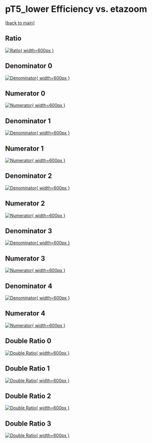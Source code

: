 # pT5_lower Efficiency vs. etazoom

[[back to main](./)]



## Ratio

[![Ratio](../mtv/var/pT5_lower_base_321_1_eff_etazoom.png){ width=600px }](../mtv/var/pT5_lower_base_321_1_eff_etazoom.pdf)

## Denominator 0

[![Denominator](../mtv/den/pT5_lower_base_321_1_eff_etazoom_den0.png){ width=600px }](../mtv/den/pT5_lower_base_321_1_eff_etazoom_den0.pdf)

## Numerator 0

[![Numerator](../mtv/num/pT5_lower_base_321_1_eff_etazoom_num0.png){ width=600px }](../mtv/num/pT5_lower_base_321_1_eff_etazoom_num0.pdf)

## Denominator 1

[![Denominator](../mtv/den/pT5_lower_base_321_1_eff_etazoom_den1.png){ width=600px }](../mtv/den/pT5_lower_base_321_1_eff_etazoom_den1.pdf)

## Numerator 1

[![Numerator](../mtv/num/pT5_lower_base_321_1_eff_etazoom_num1.png){ width=600px }](../mtv/num/pT5_lower_base_321_1_eff_etazoom_num1.pdf)

## Denominator 2

[![Denominator](../mtv/den/pT5_lower_base_321_1_eff_etazoom_den2.png){ width=600px }](../mtv/den/pT5_lower_base_321_1_eff_etazoom_den2.pdf)

## Numerator 2

[![Numerator](../mtv/num/pT5_lower_base_321_1_eff_etazoom_num2.png){ width=600px }](../mtv/num/pT5_lower_base_321_1_eff_etazoom_num2.pdf)

## Denominator 3

[![Denominator](../mtv/den/pT5_lower_base_321_1_eff_etazoom_den3.png){ width=600px }](../mtv/den/pT5_lower_base_321_1_eff_etazoom_den3.pdf)

## Numerator 3

[![Numerator](../mtv/num/pT5_lower_base_321_1_eff_etazoom_num3.png){ width=600px }](../mtv/num/pT5_lower_base_321_1_eff_etazoom_num3.pdf)

## Denominator 4

[![Denominator](../mtv/den/pT5_lower_base_321_1_eff_etazoom_den4.png){ width=600px }](../mtv/den/pT5_lower_base_321_1_eff_etazoom_den4.pdf)

## Numerator 4

[![Numerator](../mtv/num/pT5_lower_base_321_1_eff_etazoom_num4.png){ width=600px }](../mtv/num/pT5_lower_base_321_1_eff_etazoom_num4.pdf)

## Double Ratio 0

[![Double Ratio](../mtv/ratio/pT5_lower_base_321_1_eff_etazoom_ratio0.png){ width=600px }](../mtv/ratio/pT5_lower_base_321_1_eff_etazoom_ratio0.pdf)

## Double Ratio 1

[![Double Ratio](../mtv/ratio/pT5_lower_base_321_1_eff_etazoom_ratio1.png){ width=600px }](../mtv/ratio/pT5_lower_base_321_1_eff_etazoom_ratio1.pdf)

## Double Ratio 2

[![Double Ratio](../mtv/ratio/pT5_lower_base_321_1_eff_etazoom_ratio2.png){ width=600px }](../mtv/ratio/pT5_lower_base_321_1_eff_etazoom_ratio2.pdf)

## Double Ratio 3

[![Double Ratio](../mtv/ratio/pT5_lower_base_321_1_eff_etazoom_ratio3.png){ width=600px }](../mtv/ratio/pT5_lower_base_321_1_eff_etazoom_ratio3.pdf)

